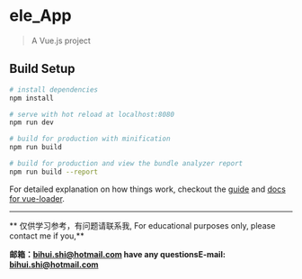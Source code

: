 # ele_App

> A Vue.js project

## Build Setup

``` bash
# install dependencies
npm install

# serve with hot reload at localhost:8080
npm run dev

# build for production with minification
npm run build

# build for production and view the bundle analyzer report
npm run build --report
```

For detailed explanation on how things work, checkout the [guide](http://vuejs-templates.github.io/webpack/) and [docs for vue-loader](http://vuejs.github.io/vue-loader).


----------
** 仅供学习参考，有问题请联系我,
For educational purposes only, please contact me if you,**

 **邮箱：bihui.shi@hotmail.com
 have any questionsE-mail: bihui.shi@hotmail.com**
